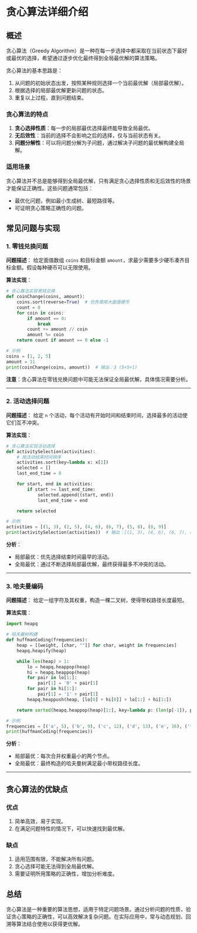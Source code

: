 # 贪心算法详细介绍

## 概述

贪心算法（Greedy Algorithm）是一种在每一步选择中都采取在当前状态下最好或最优的选择，希望通过逐步优化最终得到全局最优解的算法策略。

贪心算法的基本思路是：
1. 从问题的初始状态出发，按照某种规则选择一个当前最优解（局部最优解）。
2. 根据选择的局部最优解更新问题的状态。
3. 重复以上过程，直到问题结束。

### 贪心算法的特点
1. **贪心选择性质**：每一步的局部最优选择最终能导致全局最优。
2. **无后效性**：当前的选择不会影响之后的选择，仅与当前状态有关。
3. **问题分解性**：可以将问题分解为子问题，通过解决子问题的最优解构建全局解。

### 适用场景
贪心算法并不总是能够得到全局最优解，只有满足贪心选择性质和无后效性的场景才能保证正确性。这些问题通常包括：
- 最优化问题，例如最小生成树、最短路径等。
- 可证明贪心策略正确性的问题。

## 常见问题与实现

### 1. 零钱兑换问题

**问题描述**：
给定面值数组 `coins` 和目标金额 `amount`，求最少需要多少硬币凑齐目标金额。假设每种硬币可以无限使用。

**算法实现**：
```python
# 贪心算法实现零钱兑换
def coinChange(coins, amount):
    coins.sort(reverse=True)  # 优先使用大面值硬币
    count = 0
    for coin in coins:
        if amount == 0:
            break
        count += amount // coin
        amount %= coin
    return count if amount == 0 else -1

# 示例
coins = [1, 2, 5]
amount = 11
print(coinChange(coins, amount))  # 输出：3 (5+5+1)
```

**注意**：贪心算法在零钱兑换问题中可能无法保证全局最优解，具体情况需要分析。

---

### 2. 活动选择问题

**问题描述**：
给定 `n` 个活动，每个活动有开始时间和结束时间，选择最多的活动使它们互不冲突。

**算法实现**：
```python
# 贪心算法实现活动选择
def activitySelection(activities):
    # 按活动结束时间排序
    activities.sort(key=lambda x: x[1])
    selected = []
    last_end_time = 0

    for start, end in activities:
        if start >= last_end_time:
            selected.append((start, end))
            last_end_time = end

    return selected

# 示例
activities = [(1, 3), (2, 5), (4, 6), (6, 7), (5, 8), (8, 9)]
print(activitySelection(activities))  # 输出：[(1, 3), (4, 6), (6, 7), (8, 9)]
```

**分析**：
- 局部最优：优先选择结束时间最早的活动。
- 全局最优：通过不断选择局部最优解，最终获得最多不冲突的活动。

---

### 3. 哈夫曼编码

**问题描述**：
给定一组字符及其权重，构造一棵二叉树，使得带权路径长度最短。

**算法实现**：
```python
import heapq

# 哈夫曼树构建
def huffmanCoding(frequencies):
    heap = [[weight, [char, ""]] for char, weight in frequencies]
    heapq.heapify(heap)

    while len(heap) > 1:
        lo = heapq.heappop(heap)
        hi = heapq.heappop(heap)
        for pair in lo[1:]:
            pair[1] = '0' + pair[1]
        for pair in hi[1:]:
            pair[1] = '1' + pair[1]
        heapq.heappush(heap, [lo[0] + hi[0]] + lo[1:] + hi[1:])

    return sorted(heapq.heappop(heap)[1:], key=lambda p: (len(p[-1]), p))

# 示例
frequencies = [('a', 5), ('b', 9), ('c', 12), ('d', 13), ('e', 16), ('f', 45)]
print(huffmanCoding(frequencies))
```

**分析**：
- 局部最优：每次合并权重最小的两个节点。
- 全局最优：最终构造的哈夫曼树满足最小带权路径长度。

---

## 贪心算法的优缺点

### 优点
1. 简单高效，易于实现。
2. 在满足问题特性的情况下，可以快速找到最优解。

### 缺点
1. 适用范围有限，不能解决所有问题。
2. 贪心选择可能无法得到全局最优解。
3. 需要证明所用策略的正确性，增加分析难度。

## 总结
贪心算法是一种重要的算法思想，适用于特定问题场景。通过分析问题的性质，验证贪心策略的正确性，可以高效解决复杂问题。在实际应用中，常与动态规划、回溯等算法结合使用以获得更优解。
